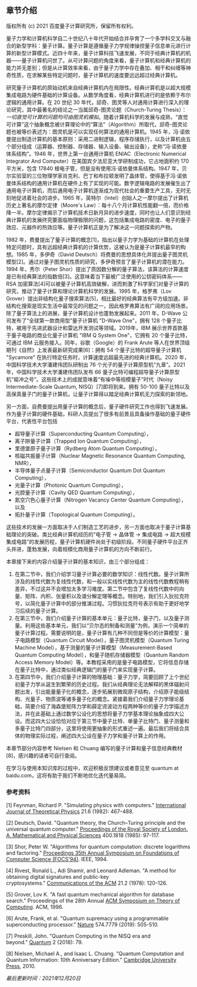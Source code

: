 ## 章节介绍

版权所有 (c) 2021 百度量子计算研究所，保留所有权利。

量子力学和计算机科学自二十世纪八十年代开始结合并孕育了一个多学科交叉与融合的新型学科：量子计算。量子计算是遵循量子力学规律操控量子信息单元进行计算的新型计算模式。近四十年来，量子计算科技飞速发展，不同于经典计算机的机器——量子计算机问世了。从可计算问题的角度来看，量子计算机和经典计算机的能力并无差别；但是从计算效率来看，由于量子力学中存在叠加、相干和纠缠等神奇性质，在求解某些特定问题时，量子计算机的速度要远远超过经典计算机。

研究量子计算机的原始动机来自经典计算机内在局限性。经典计算机是以超大规模集成电路为硬件基础的计算设备。从数学角度看，经典计算机进行的是依赖于布尔逻辑的通用计算。在 20 世纪 30 年代，邱奇、图灵等人对通用计算进行深入的理论研究，其中最著名的结论之一当属邱奇-图灵论题（Church-Turing Thesis）：*一切直觉可计算的问题均可由图灵机模拟*。随着计算机科学的发展与成熟，“直觉可计算”这个抽象概念被计算理论中的“算法”（Algorithm）所取代，邱奇-图灵论题也被等价表述为：图灵机是可以实现任何算法的通用计算机。1945 年，冯·诺依曼提出制造计算机的基本原则：采用二进制逻辑，程序存储执行，以及计算机由五个部分组成（运算器、控制器、存储器、输入设备、输出设备），史称“冯·诺依曼体系结构”。1946 年，世界上第一台通用计算机 ENIAC（Electronic Numerical Integrator And Computer）在美国宾夕法尼亚大学研制成功，它占地面积约 170 平方米，包含 17840 根电子管，但是没有使用冯·诺依曼体系结构。1947 年，贝尔实验室的三位物理学家肖克利、巴丁和布拉顿发明了晶体管，使得基于冯·诺依曼体系结构的通用计算机在硬件上有了实现的可能。数字逻辑电路的发展催生出了通用电子计算机，而后通用电子计算机逐渐成为现代社会的重要生产工具，无时无刻地促进着社会的进步。1965 年，英特尔（Intel）创始人之一摩尔提出了计算机历史上著名的摩尔定律（Moore's Law）：每十八个月计算机性能翻一倍，而价格降一半。摩尔定律揭示了计算机技术日新月异的进步速度，同时也让人们意识到经典计算机的发展终究要面临物理极限的问题，这包括集成电路的密度、电子的量子效应、元器件的热效应等。量子计算机正是为了解决这一问题探索的产物。

1982 年，费曼提出了量子计算的概念[1]，指出以量子力学为基础的计算机在处理特定问题时，具有远超经典计算机的计算优势，这被认为是量子计算机最早的构想。1985 年，多伊奇（David Deutsch）将费曼的思想具体化并提出量子图灵机模型[2]。通过对量子图灵机性质的研究，多伊奇预言了量子计算机的潜在能力。1994 年，秀尔（Peter Shor）提出了质因数分解的量子算法，该算法的计算速度是已有经典算法的指数倍[3]。这意味着当下最被广泛使用的公钥密码体系——RSA 加密算法[4]可以被量子计算机高效破解，进而刺激了科学家们对量子计算的研究，推动了量子计算和理论计算机科学的发展。1995 年，格罗弗（Lov Grover）提出非结构化量子搜索算法[5]，相比最好的经典算法有平方级加速。非结构化搜索是现实生活中最常见的问题之一，因此格罗弗算法有广阔的应用场景。除了量子算法上的进展，量子计算机设计也蓬勃发展起来。2011 年，D-Wave 公司发布了“全球第一款商用型”量子计算机 "D-Wave One"，拥有 128 个量子比特，被用于先进武器设计和雷达开发测试等领域。2019年，IBM 展示世界首款基于量子电路的商业化量子计算机 "IBM Q System One"，它拥有 20 个量子比特，可通过 IBM 云服务接入。同年，谷歌（Google）的 Frank Arute 等人在世界顶级期刊《自然》上发表最新研究成果[6]：拥有 54 个量子比特的超导量子计算机 "Sycamore" 在执行特定任务时，计算速度远超最先进的经典计算机。2020 年，中国科学技术大学潘建伟团队研制出 76 个光子的量子计算原型机“九章”。2021 年，中国科学技术大学潘建伟团队发布 66 量子比特可编程超导量子计算原型机“祖冲之号”。这些技术上的成就意味着“有噪中等规模量子”时代（Noisy Intermediate-Scale Quantum, NISQ）[7]即将到来。拥有 50-100 量子比特以及高保真量子门的量子计算机，让量子计算得以踏足经典计算机无力探索的新领地。

另一方面，自费曼提出用量子计算的概念后，量子硬件研究工作也得到飞速发展。作为量子计算的硬件基础，科研人员提出了很多有前景且具备操作基础的量子硬件平台，代表性平台包括

- 超导量子计算（Superconducting Quantum Computing），
- 离子阱量子计算（Trapped Ion Quantum Computing），
- 里德堡原子量子计算（Rydberg Atom Quantum Computing），
- 核磁共振量子计算（Nuclear Magnetic Resonance Quantum Computing, NMR），
- 半导体量子点量子计算（Semiconductor Quantum Dot Quantum Computing），
- 光量子计算（Photonic Quantum Computing），
- 光腔量子计算（Cavity QED Quantum Computing），
- 氮空穴色心量子计算（Nitrogen Vacancy Center Quantum Computing），以及
- 拓扑量子计算（Topological Quantum Computing）。

这些技术的发展一方面取决于人们制造工艺的进步，另一方面也取决于量子计算基础理论的突破。类比经典计算机经历的“电子管 → 晶体管 → 集成电路 → 超大规模集成电路”的发展历程，量子计算机硬件尚处于初级阶段。不同量子硬件平台正齐头并进，蓬勃发展，向着规模化商用量子计算机的方向不断前行。

本章接下来的内容介绍量子计算的基本知识，由三个部分组成：

1. 在第二节中，我们介绍学习量子计算必要的数学知识：线性代数。量子计算所涉及的线性代数为复线性代数，和一般以实线性代数为主的线性代数教程稍有差异，不过这并不会增加太多学习难度。第二节中包含了复线性代数中的向量、矩阵、内积、张量积以及谱分解定理等概念。特别地，我们引入狄拉克符号，以简化量子计算中的部分推演过程。习惯狄拉克符号表示有助于更好地学习后续的量子计算。
2. 在第三节中，我们介绍量子计算的基本单元：量子比特，量子门，以及量子测量。利用这些基本单元，我们以“贝尔态的制备和测量”为例，演示一个简单的量子计算过程。需要说明的是，量子计算有几种不同但是等价的计算模型：量子电路模型（Quantum Circuit Model），量子图灵机模型（Quantum Turing Machine Model），基于测量的量子计算模型（Measurement-Based Quantum Computing Model），和量子随机存储器模型（Quantum Random Access Memory Model）等。本教程采用的是量子电路模型，它将信息存储在量子比特中，通过类似经典逻辑门的量子门来实现量子计算。
3. 在第四节中，我们介绍量子计算的物理基础：量子力学，简要回顾了上个世纪初量子力学从诞生到繁荣的历史过程。我们从经典理论无法解释的黑体辐射问题出发，引出能量量子化的概念，逐步拓展到微观原子结构，介绍原子能级结构、光量子、物质波等诸多量子化的概念。紧接着我们介绍量子力学理论基础，简要介绍了海森堡矩阵力学和薛定谔波动方程两种等价的量子力学描述方法，并在此基础上通过数学公设化的思想将量子力学基本理论抽象成四大公设。而这四大公设恰恰对应于第三节中量子比特、单量子比特门、量子测量和多量子比特门四部分，这里将使用更抽象的形式重述一遍。最后我们将结合具体的物理实际过程，阐述四大公设在量子力学和量子计算上的作用。

本章节部分内容参考 Nielsen 和 Chuang 编写的量子计算和量子信息经典教材[8]，感兴趣的读者可自行查阅。

在学习与使用本知识库的过程中，欢迎积极反馈建议或者意见至 quantum at baidu.com，这将有助于我们不断地优化迭代量易简。

### 参考资料

[1] Feynman, Richard P. "Simulating physics with computers." [International Journal of Theoretical Physics](https://link.springer.com/article/10.1007/BF02650179) 21.6 (1982): 467–488.

[2] Deutsch, David. "Quantum theory, the Church–Turing principle and the universal quantum computer." [Proceedings of the Royal Society of London. A. Mathematical and Physical Sciences](https://royalsocietypublishing.org/doi/abs/10.1098/rspa.1985.0070) 400.1818 (1985): 97-117.

[3] Shor, Peter W. "Algorithms for quantum computation: discrete logarithms and factoring." [Proceedings 35th Annual Symposium on Foundations of Computer Science (FOCS'94)](https://ieeexplore.ieee.org/abstract/document/365700/). IEEE, 1994.

[4] Rivest, Ronald L., Adi Shamir, and Leonard Adleman. "A method for obtaining digital signatures and public-key cryptosystems." [Communications of the ACM](https://dl.acm.org/doi/abs/10.1145/359340.359342) 21.2 (1978): 120-126.

[5] Grover, Lov K. "A fast quantum mechanical algorithm for database search." Proceedings of the 28th Annual [ACM Symposium on Theory of Computing](https://dl.acm.org/doi/pdf/10.1145/237814.237866). ACM, 1996.

[6] Arute, Frank, et al. "Quantum supremacy using a programmable superconducting processor." [Nature](https://www.nature.com/articles/s41586-019-1666-5) 574.7779 (2019): 505-510.

[7] Preskill, John. "Quantum Computing in the NISQ era and beyond." [Quantum](https://quantum-journal.org/papers/q-2018-08-06-79/) 2 (2018): 79.

[8] Nielsen, Michael A., and Isaac L. Chuang. "Quantum Computation and Quantum Information: 10th Anniversary Edition." [Cambridge University Press](https://www.cambridge.org/core/books/quantum-computation-and-quantum-information/01E10196D0A682A6AEFFEA52D53BE9AE), 2010.

*最后更新时间：2021年12月20日*


